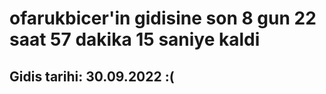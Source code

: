 # ofarukbicer'in gidisine son 8 gun 22 saat 57 dakika 15 saniye kaldi

## Gidis tarihi: 30.09.2022 :(